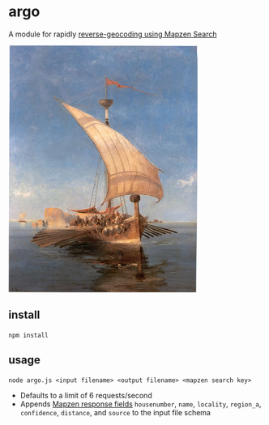 # argo
A module for rapidly [reverse-geocoding using Mapzen Search](https://mapzen.com/documentation/search/reverse/)

![argo](boat.jpg)

## install
`npm install`

## usage
`node argo.js <input filename> <output filename> <mapzen search key>`

- Defaults to a limit of 6 requests/second
- Appends [Mapzen response fields](https://search.mapzen.com/v1/reverse?api_key=search-XXXXXXX&point.lat=48.858268&point.lon=2.294471) `housenumber`, `name`, `locality`, `region_a`, `confidence`, `distance`, and `source` to the input file schema

